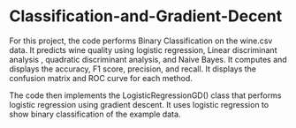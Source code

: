 # Classification-and-Gradient-Decent
For this project, the code performs Binary Classification on the wine.csv data. It predicts wine quality using logistic regression, Linear discriminant analysis ,  quadratic discriminant analysis, and Naive Bayes. It computes and displays the accuracy, F1 score, precision, and recall. It displays the confusion matrix and ROC curve for each method.


The code then implements the LogisticRegressionGD() class that performs logistic regression using gradient descent. It uses logistic regression to show binary classification of the example data.
